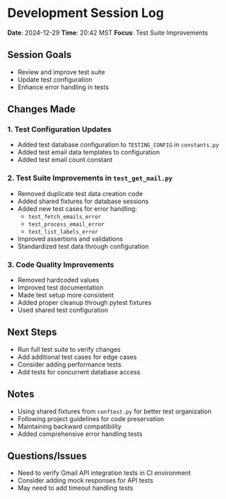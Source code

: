 # Development Session Log

**Date**: 2024-12-29
**Time**: 20:42 MST
**Focus**: Test Suite Improvements

## Session Goals
- Review and improve test suite
- Update test configuration
- Enhance error handling in tests

## Changes Made

### 1. Test Configuration Updates
- Added test database configuration to `TESTING_CONFIG` in `constants.py`
- Added test email data templates to configuration
- Added test email count constant

### 2. Test Suite Improvements in `test_get_mail.py`
- Removed duplicate test data creation code
- Added shared fixtures for database sessions
- Added new test cases for error handling:
  - `test_fetch_emails_error`
  - `test_process_email_error`
  - `test_list_labels_error`
- Improved assertions and validations
- Standardized test data through configuration

### 3. Code Quality Improvements
- Removed hardcoded values
- Improved test documentation
- Made test setup more consistent
- Added proper cleanup through pytest fixtures
- Used shared test configuration

## Next Steps
- Run full test suite to verify changes
- Add additional test cases for edge cases
- Consider adding performance tests
- Add tests for concurrent database access

## Notes
- Using shared fixtures from `conftest.py` for better test organization
- Following project guidelines for code preservation
- Maintaining backward compatibility
- Added comprehensive error handling tests

## Questions/Issues
- Need to verify Gmail API integration tests in CI environment
- Consider adding mock responses for API tests
- May need to add timeout handling tests
